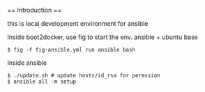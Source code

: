 == Introduction ==

this is local development environment for ansible 

Inside boot2docker, use fig to start the env. ansible + ubuntu base

    $ fig -f fig-ansible.yml run ansible bash

Inside ansible
    
    $ ./update.sh # update hosts/id_rsa for permssion
    $ ansible all -m setup 
 
